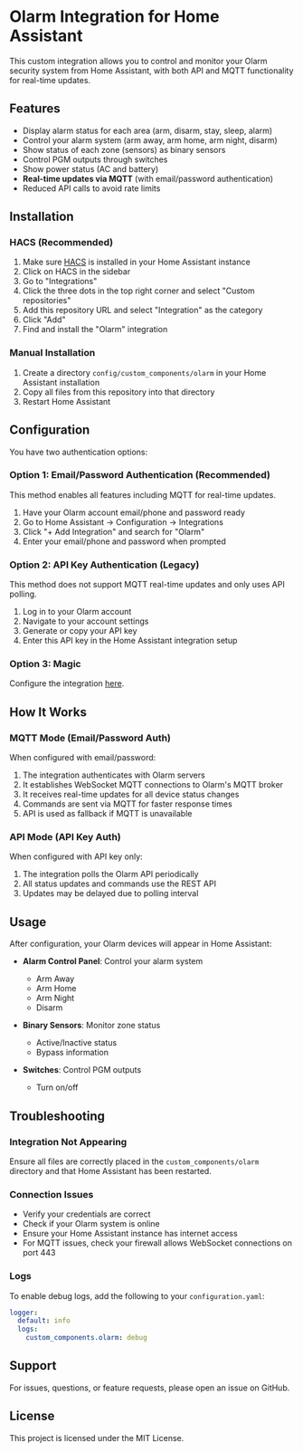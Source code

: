 # Olarm Integration for Home Assistant

This custom integration allows you to control and monitor your Olarm security system from Home Assistant, with both API and MQTT functionality for real-time updates.

## Features

- Display alarm status for each area (arm, disarm, stay, sleep, alarm)
- Control your alarm system (arm away, arm home, arm night, disarm)
- Show status of each zone (sensors) as binary sensors
- Control PGM outputs through switches
- Show power status (AC and battery)
- **Real-time updates via MQTT** (with email/password authentication)
- Reduced API calls to avoid rate limits

## Installation

### HACS (Recommended)

1. Make sure [HACS](https://hacs.xyz/) is installed in your Home Assistant instance
2. Click on HACS in the sidebar
3. Go to "Integrations"
4. Click the three dots in the top right corner and select "Custom repositories"
5. Add this repository URL and select "Integration" as the category
6. Click "Add"
7. Find and install the "Olarm" integration

### Manual Installation

1. Create a directory `config/custom_components/olarm` in your Home Assistant installation
2. Copy all files from this repository into that directory
3. Restart Home Assistant

## Configuration

You have two authentication options:

### Option 1: Email/Password Authentication (Recommended)

This method enables all features including MQTT for real-time updates.

1. Have your Olarm account email/phone and password ready
2. Go to Home Assistant → Configuration → Integrations
3. Click "+ Add Integration" and search for "Olarm"
4. Enter your email/phone and password when prompted

### Option 2: API Key Authentication (Legacy)

This method does not support MQTT real-time updates and only uses API polling.

1. Log in to your Olarm account
2. Navigate to your account settings
3. Generate or copy your API key
4. Enter this API key in the Home Assistant integration setup

### Option 3: Magic

Configure the integration [here](https://my.home-assistant.io/redirect/config_flow_start/?domain=olarm).

## How It Works

### MQTT Mode (Email/Password Auth)

When configured with email/password:

1. The integration authenticates with Olarm servers
2. It establishes WebSocket MQTT connections to Olarm's MQTT broker
3. It receives real-time updates for all device status changes
4. Commands are sent via MQTT for faster response times
5. API is used as fallback if MQTT is unavailable

### API Mode (API Key Auth)

When configured with API key only:

1. The integration polls the Olarm API periodically
2. All status updates and commands use the REST API
3. Updates may be delayed due to polling interval

## Usage

After configuration, your Olarm devices will appear in Home Assistant:

- **Alarm Control Panel**: Control your alarm system
  - Arm Away
  - Arm Home
  - Arm Night
  - Disarm

- **Binary Sensors**: Monitor zone status
  - Active/Inactive status
  - Bypass information

- **Switches**: Control PGM outputs
  - Turn on/off

## Troubleshooting

### Integration Not Appearing

Ensure all files are correctly placed in the `custom_components/olarm` directory and that Home Assistant has been restarted.

### Connection Issues

- Verify your credentials are correct
- Check if your Olarm system is online
- Ensure your Home Assistant instance has internet access
- For MQTT issues, check your firewall allows WebSocket connections on port 443

### Logs

To enable debug logs, add the following to your `configuration.yaml`:

```yaml
logger:
  default: info
  logs:
    custom_components.olarm: debug
```

## Support

For issues, questions, or feature requests, please open an issue on GitHub.

## License

This project is licensed under the MIT License.
